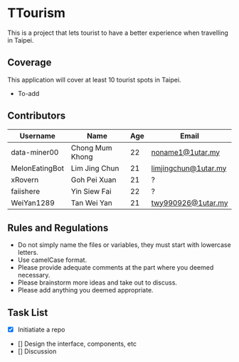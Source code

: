 # TTourism
This is a project that lets tourist to have a better experience when travelling in Taipei.

## Coverage
This application will cover at least 10 tourist spots in Taipei.

- To-add

## Contributors

| Username       | Name            | Age  | Email                |
| -------------- | --------------- | ---- | -------------------- |
| data-miner00   | Chong Mum Khong | 22   | noname1@1utar.my     |
| MelonEatingBot | Lim Jing Chun   | 21   | limjingchun@1utar.my |
| xRovern        | Goh Pei Xuan    | 21   | ?                    |
| faiishere      | Yin Siew Fai    | 22   | ?                    |
| WeiYan1289     | Tan Wei Yan     | 21   | twy990926@1utar.my   |

## Rules and Regulations

- Do not simply name the files or variables, they must start with lowercase letters.
- Use camelCase format.
- Please provide adequate comments at the part where you deemed necessary.
- Please brainstorm more ideas and take out to discuss.
- Please add anything you deemed appropriate.

## Task List
* [x] Initiatiate a repo
* [] Design the interface, components, etc
* [] Discussion
